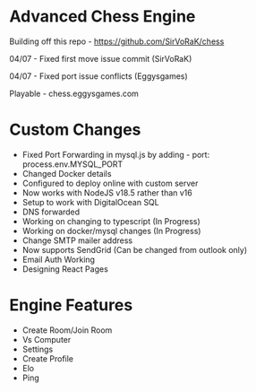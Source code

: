 # Advanced Chess Engine

Building off this repo - https://github.com/SirVoRaK/chess

04/07 - Fixed first move issue commit (SirVoRaK)

04/07 - Fixed port issue conflicts (Eggysgames)

Playable - chess.eggysgames.com


# Custom Changes

- Fixed Port Forwarding in mysql.js by adding - port: process.env.MYSQL_PORT
- Changed Docker details 
- Configured to deploy online with custom server
- Now works with NodeJS v18.5 rather than v16
- Setup to work with DigitalOcean SQL
- DNS forwarded
- Working on changing to typescript (In Progress)
- Working on docker/mysql changes (In Progress)
- Change SMTP mailer address
- Now supports SendGrid (Can be changed from outlook only)
- Email Auth Working
- Designing React Pages

# Engine Features

- Create Room/Join Room
- Vs Computer
- Settings
- Create Profile
- Elo
- Ping
